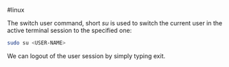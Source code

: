 #linux 

The switch user command, short *su* is used to switch the current user in the active terminal session to the specified one:

```bash
sudo su <USER-NAME>
```

We can logout of the user session by simply typing exit.